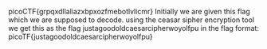 picoCTF{grpqxdllaliazxbpxozfmebotlvlicmr} Initially we are given this flag which we are supposed to decode.
using the ceasar sipher encryption tool we get this as the flag
justagoodoldcaesarcipherwoyolfpu
in the flag format:
picoTF{justagoodoldcaesarcipherwoyolfpu}
